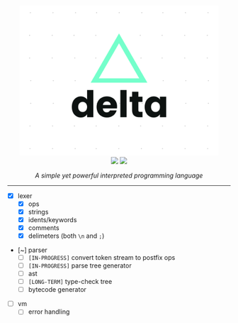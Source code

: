 <p align="center">
	<img src="./docs/logo.svg" width="450">
  <br />
	<img src="https://github.com/safinsingh/delta/workflows/CI/badge.svg" />
	<img src="https://img.shields.io/badge/Made%20With-Rust-orange?logo=rust" />
</p>

<p align="center">
	<i>
		A simple yet powerful interpreted programming language
	</i>
</p>

<hr />

- [x] lexer
  - [x] ops
  - [x] strings
  - [x] idents/keywords
  - [x] comments
  - [x] delimeters (both `\n` and `;`)
- [~] parser
  - [ ] `[IN-PROGRESS]` convert token stream to postfix ops
  - [ ] `[IN-PROGRESS]` parse tree generator
  - [ ] ast
  - [ ] `[LONG-TERM]` type-check tree
  - [ ] bytecode generator
- [ ] vm
  - [ ] error handling
